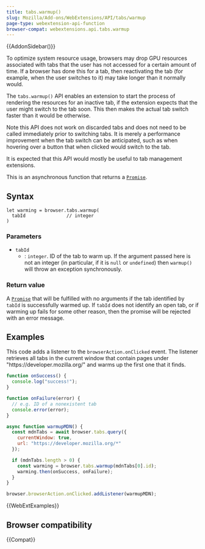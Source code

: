 ```yaml
---
title: tabs.warmup()
slug: Mozilla/Add-ons/WebExtensions/API/tabs/warmup
page-type: webextension-api-function
browser-compat: webextensions.api.tabs.warmup
---
```


{{AddonSidebar()}}

To optimize system resource usage, browsers may drop GPU resources associated with tabs that the user has not accessed for a certain amount of time. If a browser has done this for a tab, then reactivating the tab (for example, when the user switches to it) may take longer than it normally would.

The `tabs.warmup()` API enables an extension to start the process of rendering the resources for an inactive tab, if the extension expects that the user might switch to the tab soon. This then makes the actual tab switch faster than it would be otherwise.

Note this API does not work on discarded tabs and does not need to be called immediately prior to switching tabs. It is merely a performance improvement when the tab switch can be anticipated, such as when hovering over a button that when clicked would switch to the tab.

It is expected that this API would mostly be useful to tab management extensions.

This is an asynchronous function that returns a [`Promise`](/en-US/docs/Web/JavaScript/Reference/Global_Objects/Promise).

## Syntax

```js-nolint
let warming = browser.tabs.warmup(
  tabId               // integer
)
```

### Parameters

- `tabId`
  - : `integer`. ID of the tab to warm up. If the argument passed here is not an integer (in particular, if it is `null` or `undefined`) then `warmup()` will throw an exception synchronously.

### Return value

A [`Promise`](/en-US/docs/Web/JavaScript/Reference/Global_Objects/Promise) that will be fulfilled with no arguments if the tab identified by `tabId` is successfully warmed up. If `tabId` does not identify an open tab, or if warming up fails for some other reason, then the promise will be rejected with an error message.

## Examples

This code adds a listener to the `browserAction.onClicked` event. The listener retrieves all tabs in the current window that contain pages under "https\://developer.mozilla.org/" and warms up the first one that it finds.

```js
function onSuccess() {
  console.log("success!");
}

function onFailure(error) {
  // e.g. ID of a nonexistent tab
  console.error(error);
}

async function warmupMDN() {
  const mdnTabs = await browser.tabs.query({
    currentWindow: true,
    url: "https://developer.mozilla.org/*"
  });

  if (mdnTabs.length > 0) {
    const warming = browser.tabs.warmup(mdnTabs[0].id);
    warming.then(onSuccess, onFailure);
  }
}

browser.browserAction.onClicked.addListener(warmupMDN);
```

{{WebExtExamples}}

## Browser compatibility

{{Compat}}
